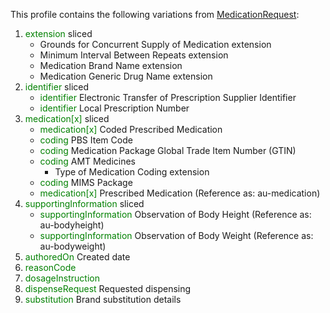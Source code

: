 This profile contains the following variations from [MedicationRequest](http://hl7.org/fhir/STU3/MedicationRequest):

1. <span style='color:green'> extension </span>  sliced
   * Grounds for Concurrent Supply of Medication extension
   * Minimum Interval Between Repeats extension
   * Medication Brand Name extension
   * Medication Generic Drug Name extension
1. <span style='color:green'> identifier </span>  sliced
   * <span style='color:green'> identifier </span> Electronic Transfer of Prescription Supplier Identifier
   * <span style='color:green'> identifier </span> Local Prescription Number
1. <span style='color:green'> medication[x] </span>  sliced
   * <span style='color:green'> medication[x] </span> Coded Prescribed Medication
   * <span style='color:green'> coding </span> PBS Item Code
   * <span style='color:green'> coding </span> Medication Package Global Trade Item Number (GTIN)
   * <span style='color:green'> coding </span> AMT Medicines
      * Type of Medication Coding extension
   * <span style='color:green'> coding </span> MIMS Package
   * <span style='color:green'> medication[x] </span> Prescribed Medication (Reference as: au-medication)
1. <span style='color:green'> supportingInformation </span>  sliced
   * <span style='color:green'> supportingInformation </span> Observation of Body Height (Reference as: au-bodyheight)
   * <span style='color:green'> supportingInformation </span> Observation of Body Weight (Reference as: au-bodyweight)
1. <span style='color:green'> authoredOn </span> Created date
1. <span style='color:green'> reasonCode </span> 
1. <span style='color:green'> dosageInstruction </span> 
1. <span style='color:green'> dispenseRequest </span> Requested dispensing
1. <span style='color:green'> substitution </span> Brand substitution details